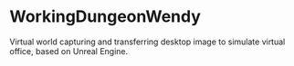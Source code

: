 # WorkingDungeonWendy
Virtual world capturing and transferring desktop image to simulate virtual office, based on Unreal Engine.
